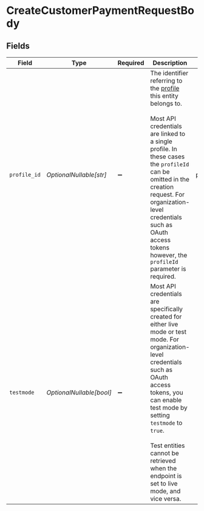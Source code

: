 # CreateCustomerPaymentRequestBody


## Fields

| Field                                                                                                                                                                                                                                                                                                                      | Type                                                                                                                                                                                                                                                                                                                       | Required                                                                                                                                                                                                                                                                                                                   | Description                                                                                                                                                                                                                                                                                                                | Example                                                                                                                                                                                                                                                                                                                    |
| -------------------------------------------------------------------------------------------------------------------------------------------------------------------------------------------------------------------------------------------------------------------------------------------------------------------------- | -------------------------------------------------------------------------------------------------------------------------------------------------------------------------------------------------------------------------------------------------------------------------------------------------------------------------- | -------------------------------------------------------------------------------------------------------------------------------------------------------------------------------------------------------------------------------------------------------------------------------------------------------------------------- | -------------------------------------------------------------------------------------------------------------------------------------------------------------------------------------------------------------------------------------------------------------------------------------------------------------------------- | -------------------------------------------------------------------------------------------------------------------------------------------------------------------------------------------------------------------------------------------------------------------------------------------------------------------------- |
| `profile_id`                                                                                                                                                                                                                                                                                                               | *OptionalNullable[str]*                                                                                                                                                                                                                                                                                                    | :heavy_minus_sign:                                                                                                                                                                                                                                                                                                         | The identifier referring to the [profile](get-profile) this entity belongs to.<br/><br/>Most API credentials are linked to a single profile. In these cases the `profileId` can be omitted in the creation request. For organization-level credentials such as OAuth access tokens however, the `profileId` parameter is required. | pfl_QkEhN94Ba                                                                                                                                                                                                                                                                                                              |
| `testmode`                                                                                                                                                                                                                                                                                                                 | *OptionalNullable[bool]*                                                                                                                                                                                                                                                                                                   | :heavy_minus_sign:                                                                                                                                                                                                                                                                                                         | Most API credentials are specifically created for either live mode or test mode. For organization-level credentials such as OAuth access tokens, you can enable test mode by setting `testmode` to `true`.<br/><br/>Test entities cannot be retrieved when the endpoint is set to live mode, and vice versa.               |                                                                                                                                                                                                                                                                                                                            |